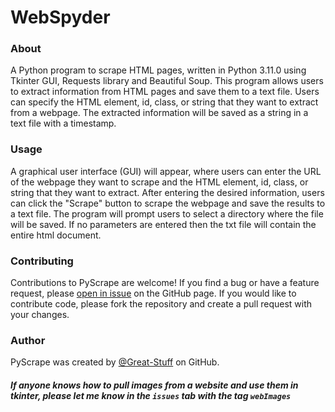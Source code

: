 <h1>WebSpyder</h1>

<h3>About</h3>
A Python program to scrape HTML pages, written in Python 3.11.0 using Tkinter GUI, Requests library and Beautiful Soup. This program allows users to extract information from HTML pages and save them to a text file. Users can specify the HTML element, id, class, or string that they want to extract from a webpage. The extracted information will be saved as a string in a text file with a timestamp.

<h3>Usage</h3>
A graphical user interface (GUI) will appear, where users can enter the URL of the webpage they want to scrape and the HTML element, id, class, or string that they want to extract. After entering the desired information, users can click the "Scrape" button to scrape the webpage and save the results to a text file. The program will prompt users to select a directory where the file will be saved. If no parameters are entered then the txt file will contain the entire html document.

<h3>Contributing</h3>

Contributions to PyScrape are welcome! If you find a bug or have a feature request, please <a href="https://github.com/Great-Stuff/PyScrape/issues">open in issue</a> on the GitHub page. If you would like to contribute code, please fork the repository and create a pull request with your changes.

<h3>Author</h3>
PyScrape was created by <a href="https://github.com/Great-Stuff">@Great-Stuff</a> on GitHub.

<h5>If anyone knows how to pull images from a website and use them in tkinter, please let me know in the <code>issues</code> tab with the tag <code>webImages</code></h5>
